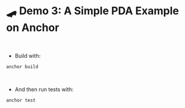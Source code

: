 # 🛹 Demo 3: A Simple PDA Example on Anchor

<br>


* Build with:

```
anchor build
```

<br>

* And then run tests with:

```
anchor test
```